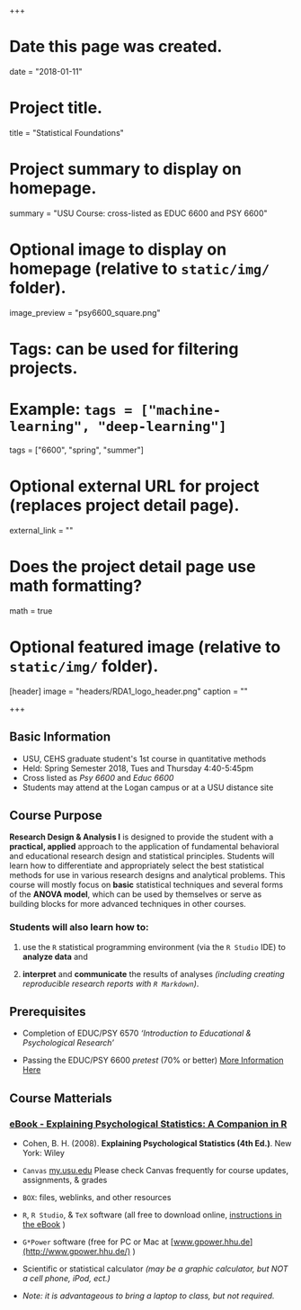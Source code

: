 +++
# Date this page was created.
date = "2018-01-11"

# Project title.
title = "Statistical Foundations"

# Project summary to display on homepage.
summary = "USU Course: cross-listed as EDUC 6600 and PSY 6600"

# Optional image to display on homepage (relative to `static/img/` folder).
image_preview = "psy6600_square.png"

# Tags: can be used for filtering projects.
# Example: `tags = ["machine-learning", "deep-learning"]`
tags = ["6600", "spring", "summer"]

# Optional external URL for project (replaces project detail page).
external_link = ""

# Does the project detail page use math formatting?
math = true

# Optional featured image (relative to `static/img/` folder).
[header]
image = "headers/RDA1_logo_header.png"
caption = ""

+++

## Basic Information

- USU, CEHS graduate student's 1st course in quantitative methods
- Held: Spring Semester 2018, Tues and Thursday 4:40-5:45pm
- Cross listed as *Psy 6600* and *Educ 6600*
- Students may attend at the Logan campus or at a USU distance site


## Course Purpose

**Research Design & Analysis I** is designed to provide the student with a **practical, applied** approach to the application of fundamental behavioral and educational research design and statistical principles. Students will learn how to differentiate and appropriately select the best statistical methods for use in various research designs and analytical problems. This course will mostly focus on **basic** statistical techniques and several forms of the **ANOVA model**, which can be used by themselves or serve as building blocks for more advanced techniques in other courses. 

### Students will also learn how to: 

1. use the `R` statistical programming environment (via the `R Studio` IDE) to **analyze data** and

2. **interpret** and **communicate** the results of analyses *(including creating reproducible research reports with `R Markdown`)*.	



## Prerequisites

-	Completion of EDUC/PSY 6570 *‘Introduction to Educational & Psychological Research’*

-	Passing the EDUC/PSY 6600 *pretest* (70% or better) [More Information Here](http://cehs.usu.edu/research/courses/educ-psy-6600)



## Course Matterials

### [eBook - Explaining Psychological Statistics: A Companion in R](https://sarbearschwartz.github.io/Quant_I/)

-	Cohen, B. H. (2008). **Explaining Psychological Statistics (4th Ed.)**. New York: Wiley

-	`Canvas` [my.usu.edu](https://login.usu.edu/cas/login?service=https%3a%2f%2fmy.usu.edu%2f) Please check Canvas frequently for course updates, assignments, & grades

-	`BOX`: files, weblinks, and other resources

-	`R`, `R Studio`, & `TeX` software (all free to download online, [instructions in the eBook](https://sarbearschwartz.github.io/Quant_I/computer-preparation.html#software-programs) )

-	`G*Power` software (free for PC or Mac at [www.gpower.hhu.de](http://www.gpower.hhu.de/) )

-	Scientific or statistical calculator *(may be a graphic calculator, but NOT a cell phone, iPod, ect.)*

- *Note: it is advantageous to bring a laptop to class, but not required.*

